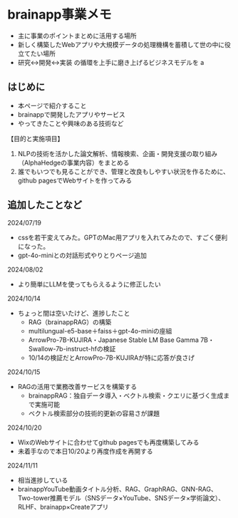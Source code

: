 # brainapp事業メモ
- 主に事業のポイントまとめに活用する場所
- 新しく構築したWebアプリや大規模データの処理機構を蓄積して世の中に役立てたい場所
- 研究↔︎開発↔︎実装 の循環を上手に磨き上げるビジネスモデルを
a
## はじめに
- 本ページで紹介すること
- brainappで開発したアプリやサービス
- やってきたことや興味のある技術など

【目的と実施項目】
1. NLPの技術を活かした論文解析、情報検索、企画・開発支援の取り組み（AlphaHedgeの事業内容）をまとめる
2. 誰でもいつでも見ることができ、管理と改良もしやすい状況を作るために、github pagesでWebサイトを作ってみる


## 追加したことなど
2024/07/19
- cssを若干変えてみた。GPTのMac用アプリを入れてみたので、すごく便利になった。
- gpt-4o-miniとの対話形式やりとりページ追加

2024/08/02
- より簡単にLLMを使ってもらえるように修正したい

2024/10/14
- ちょっと間は空いたけど、進捗したこと
  - RAG（brainappRAG）の構築
  -   multilungual-e5-base＋faiss＋gpt-4o-miniの座組
  - ArrowPro-7B-KUJIRA・Japanese Stable LM Base Gamma 7B・Swallow-7b-instruct-hfの検証
  - 10/14の検証だとArrowPro-7B-KUJIRAが特に応答が良さげ

2024/10/15
- RAGの活用で業務改善サービスを構築する
  - brainappRAG：独自データ導入・ベクトル検索・クエリに基づく生成まで実施可能
  - ベクトル検索部分の技術的更新の容易さが課題
 
2024/10/20
- WixのWebサイトに合わせてgithub pagesでも再度構築してみる
-   未着手なので本日10/20より再度作成を再開する

2024/11/11
- 相当進捗している
-   brainappYouTube動画タイトル分析、RAG、GraphRAG、GNN-RAG、Two-tower推薦モデル（SNSデータ×YouTube、SNSデータ×学術論文）、RLHF、brainapp×Createアプリ
